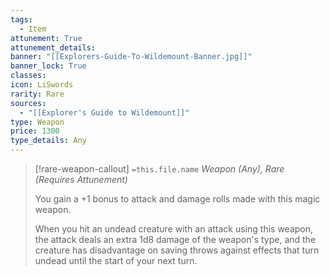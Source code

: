 ```yaml
---
tags:
  - Item
attunement: True
attunement_details: 
banner: "[[Explorers-Guide-To-Wildemount-Banner.jpg]]"
banner_lock: True
classes:
icon: LiSwords
rarity: Rare
sources:
  - "[[Explorer's Guide to Wildemount]]"
type: Weapon
price: 1300
type_details: Any
---
```

>[!rare-weapon-callout] `=this.file.name`
>*Weapon (Any), Rare (Requires Attunement)*
>
>You gain a +1 bonus to attack and damage rolls made with this magic weapon.
>
>When you hit an undead creature with an attack using this weapon, the attack deals an extra 1d8 damage of the weapon's type, and the creature has disadvantage on saving throws against effects that turn undead until the start of your next turn.
>
>
